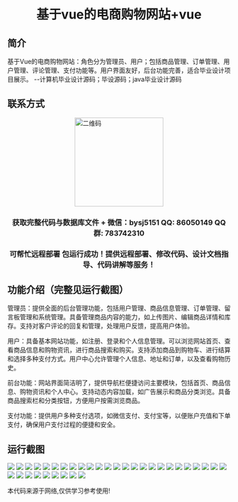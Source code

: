 <p><h1 align="center">基于vue的电商购物网站+vue</h1></p>

## 简介
基于Vue的电商购物网站：角色分为管理员、用户；包括商品管理、订单管理、用户管理、评论管理、支付功能等。用户界面友好，后台功能完善，适合毕业设计项目展示。    --计算机毕业设计源码；毕设源码；java毕业设计源码


## 联系方式
<img src="https://bs-1329754181.cos.ap-shanghai.myqcloud.com/wx.jpg" alt="二维码" style="display: block; margin: 0 auto;" width="200px">
<p><h3 align="center">获取完整代码与数据库文件 + 微信：bysj5151 QQ: 86050149 QQ群: 783742310</h3></p>
<p><h3 align="center">可帮忙远程部署 包运行成功！提供远程部署、修改代码、设计文档指导、代码讲解等服务！</h3></p>

## 功能介绍（完整见运行截图）
管理员：提供全面的后台管理功能，包括用户管理、商品信息管理、订单管理、留言板管理和系统管理。具备管理商品内容的能力，如上传图片、编辑商品详情和库存。支持对客户评论的回复和管理，处理用户反馈，提高用户体验。

用户：具备基本网站功能，如注册、登录和个人信息管理。可以浏览网站首页、查看商品信息和购物资讯，进行商品搜索和购买。支持添加商品到购物车、进行结算和选择多种支付方式。用户中心允许管理个人信息、地址和订单，以及查看购物历史。

前台功能：网站界面简洁明了，提供导航栏便捷访问主要模块，包括首页、商品信息、购物资讯和个人中心。支持动态内容加载，如广告展示和商品分类浏览。具备商品搜索栏和分类按钮，方便用户按需浏览商品。 

支付功能：提供用户多种支付选项，如微信支付、支付宝等，以便账户充值和下单支付，确保用户支付过程的便捷和安全。


## 运行截图
![](https://bs-1329754181.cos.ap-shanghai.myqcloud.com/ssm/ECommerceShoppingSite/img/001.jpg)
![](https://bs-1329754181.cos.ap-shanghai.myqcloud.com/ssm/ECommerceShoppingSite/img/002.jpg)
![](https://bs-1329754181.cos.ap-shanghai.myqcloud.com/ssm/ECommerceShoppingSite/img/003.jpg)
![](https://bs-1329754181.cos.ap-shanghai.myqcloud.com/ssm/ECommerceShoppingSite/img/004.jpg)
![](https://bs-1329754181.cos.ap-shanghai.myqcloud.com/ssm/ECommerceShoppingSite/img/005.jpg)
![](https://bs-1329754181.cos.ap-shanghai.myqcloud.com/ssm/ECommerceShoppingSite/img/006.jpg)
![](https://bs-1329754181.cos.ap-shanghai.myqcloud.com/ssm/ECommerceShoppingSite/img/007.jpg)
![](https://bs-1329754181.cos.ap-shanghai.myqcloud.com/ssm/ECommerceShoppingSite/img/008.jpg)
![](https://bs-1329754181.cos.ap-shanghai.myqcloud.com/ssm/ECommerceShoppingSite/img/009.jpg)
![](https://bs-1329754181.cos.ap-shanghai.myqcloud.com/ssm/ECommerceShoppingSite/img/010.jpg)
![](https://bs-1329754181.cos.ap-shanghai.myqcloud.com/ssm/ECommerceShoppingSite/img/011.jpg)
![](https://bs-1329754181.cos.ap-shanghai.myqcloud.com/ssm/ECommerceShoppingSite/img/012.jpg)
![](https://bs-1329754181.cos.ap-shanghai.myqcloud.com/ssm/ECommerceShoppingSite/img/013.jpg)
![](https://bs-1329754181.cos.ap-shanghai.myqcloud.com/ssm/ECommerceShoppingSite/img/014.jpg)
![](https://bs-1329754181.cos.ap-shanghai.myqcloud.com/ssm/ECommerceShoppingSite/img/015.jpg)
![](https://bs-1329754181.cos.ap-shanghai.myqcloud.com/ssm/ECommerceShoppingSite/img/016.jpg)
![](https://bs-1329754181.cos.ap-shanghai.myqcloud.com/ssm/ECommerceShoppingSite/img/017.jpg)
![](https://bs-1329754181.cos.ap-shanghai.myqcloud.com/ssm/ECommerceShoppingSite/img/018.jpg)
![](https://bs-1329754181.cos.ap-shanghai.myqcloud.com/ssm/ECommerceShoppingSite/img/019.jpg)
![](https://bs-1329754181.cos.ap-shanghai.myqcloud.com/ssm/ECommerceShoppingSite/img/020.jpg)
![](https://bs-1329754181.cos.ap-shanghai.myqcloud.com/ssm/ECommerceShoppingSite/img/021.jpg)
![](https://bs-1329754181.cos.ap-shanghai.myqcloud.com/ssm/ECommerceShoppingSite/img/022.jpg)
![](https://bs-1329754181.cos.ap-shanghai.myqcloud.com/ssm/ECommerceShoppingSite/img/023.jpg)
![](https://bs-1329754181.cos.ap-shanghai.myqcloud.com/ssm/ECommerceShoppingSite/img/024.jpg)
![](https://bs-1329754181.cos.ap-shanghai.myqcloud.com/ssm/ECommerceShoppingSite/img/025.jpg)
![](https://bs-1329754181.cos.ap-shanghai.myqcloud.com/ssm/ECommerceShoppingSite/img/026.jpg)
![](https://bs-1329754181.cos.ap-shanghai.myqcloud.com/ssm/ECommerceShoppingSite/img/027.jpg)
![](https://bs-1329754181.cos.ap-shanghai.myqcloud.com/ssm/ECommerceShoppingSite/img/028.jpg)
![](https://bs-1329754181.cos.ap-shanghai.myqcloud.com/ssm/ECommerceShoppingSite/img/029.jpg)
![](https://bs-1329754181.cos.ap-shanghai.myqcloud.com/ssm/ECommerceShoppingSite/img/030.jpg)
![](https://bs-1329754181.cos.ap-shanghai.myqcloud.com/ssm/ECommerceShoppingSite/img/031.jpg)
![](https://bs-1329754181.cos.ap-shanghai.myqcloud.com/ssm/ECommerceShoppingSite/img/032.jpg)
![](https://bs-1329754181.cos.ap-shanghai.myqcloud.com/ssm/ECommerceShoppingSite/img/033.jpg)
![](https://bs-1329754181.cos.ap-shanghai.myqcloud.com/ssm/ECommerceShoppingSite/img/034.jpg)

<p>本代码来源于网络,仅供学习参考使用!</p>
